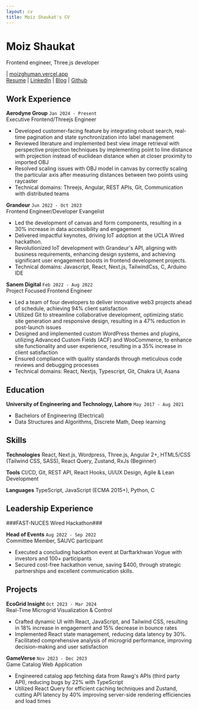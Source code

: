 ```yaml
---
layout: cv
title: Moiz Shaukat's CV
---
```

# Moiz Shaukat

<div id="webaddress">
    <p id="personal-contacts">Frontend engineer, Three.js developer</p>
    | <a href="https://moizghuman.vercel.app">moizghuman.vercel.app</a>
</div>

<div id="webaddress">
<a href="https://moizghuman.gihtub.io/markdown-cv">Resume</a>
| <a href="https://www.linkedin.com/in/moiz-shaukat-7ba6991ab/">LinkedIn</a>
| <a href="https://moizghuman.vercel.app/blogs">Blog</a>
| <a href="https://github.com/moizghumann">Github</a>
</div>

Work Experience
---------------

**Aerodyne Group** `Jan 2024 - Present`  
Executive Frontend/Threejs Engineer

*   Developed customer-facing feature by integrating robust search, real-time pagination and state synchronization into label management
*   Reviewed literature and implemented best view image retrieval with perspective projection techniques by implementing point to line distance with projection instead of euclidean distance when at closer proximity to imported OBJ
*   Resolved scaling issues with OBJ model in canvas by correctly scaling the particular axis after measuring distances between two points using raycaster
*   Technical domains: Threejs, Angular, REST APIs, Git, Communication with distributed teams

**Grandeur** `Jun 2022 - Oct 2023`  
Frontend Engineer/Developer Evangelist

*   Led the development of canvas and form components, resulting in a 30% increase in data accessibility and engagement
*   Delivered impactful keynotes, driving IoT adoption at the UCLA Wired hackathon.
*   Revolutionized IoT development with Grandeur's API, aligning with business requirements, enhancing design systems, and achieving significant user engagement boosts in frontend development projects.
*   Technical domains: Javascript, React, Next.js, TailwindCss, C, Arduino IDE

**Sanem Digital** `Feb 2022 - Aug 2022`  
Project Focused Frontend Engineer

*   Led a team of four developers to deliver innovative web3 projects ahead of schedule, achieving 94% client satisfaction
*   Utilized Git to streamline collaborative development, optimizing static site generation and responsive design, resulting in a 47% reduction in post-launch issues
*   Designed and implemented custom WordPress themes and plugins, utilizing Advanced Custom Fields (ACF) and WooCommerce, to enhance site functionality and user experience, resulting in a 35% increase in client satisfaction
*   Ensured compliance with quality standards through meticulous code reviews and debugging processes
*   Technical domains: React, Nextjs, Typescript, Git, Chakra UI, Asana
  

Education
---------

**University of Engineering and Technology, Lahore** `May 2017 - Aug 2021`

*   Bachelors of Engineering (Electrical)
*   Data Structures and Algorithms, Discrete Math, Deep learning


Skills
--------

**Technologies** React, Next.js, Wordpress, Three.js, Angular 2+, HTML5/CSS (Tailwind CSS, SASS), React Query, Zustand, RxJs (Beginner)

**Tools** CI/CD, Git, REST API, React Hooks, UI/UX Design, Agile & Lean Development

**Languages** TypeScript, JavaScript (ECMA 2015+), Python, C


Leadership Experience
----------
###FAST-NUCES Wired Hackathon###

**Head of Events** `Aug 2022 - Sep 2022`  
Committee Member, SAUVC participant

*   Executed a concluding hackathon event at Darftarkhwan Vogue with investors and 100+ participants
*   Secured cost-free hackathon venue, saving $400, through strategic partnerships and excellent communication skills.


Projects
-----------------

**EcoGrid Insight** `Oct 2023 - Mar 2024`  
Real-Time Microgrid Visualization & Control

*   Crafted dynamic UI with React, JavaScript, and Tailwind CSS, resulting in 18% increase in engagement and 15% decrease in
bounce rates
*   Implemented React state management, reducing data latency by 30%. Facilitated comprehensive analysis of microgrid performance, improving decision-making and user satisfaction

**GameVerse** `Nov 2023 - Dec 2023`  
Game Catalog Web Application

*   Engineered catalog app fetching data from Rawg's APIs (third party API), reducing bugs by 22% with TypeScript
*   Utilized React Query for efficient caching techniques and Zustand, cutting API latency by 40% improving server-side rendering efficiencies and load times



<!-- ### Footer

Last updated: May 2013 -->


